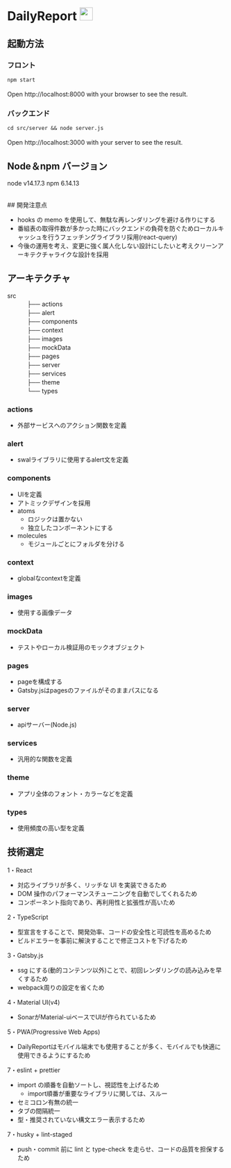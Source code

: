 
# DailyReport <img src="https://user-images.githubusercontent.com/57471744/164414979-a79bccae-40e3-46fe-a5c9-74f0e23549f1.png" width="30">

## 起動方法

### フロント
`npm start`
<br/>
<br/>
Open http://localhost:8000 with your browser to see the result.

### バックエンド
`cd src/server && node server.js` 
<br/>
<br/>
Open http://localhost:3000 with your server to see the result.


## Node＆npm バージョン

node v14.17.3
npm 6.14.13

<br/>
## 開発注意点

-  hooks の memo を使用して、無駄な再レンダリングを避ける作りにする
-  番組表の取得件数が多かった時にバックエンドの負荷を防ぐためローカルキャッシュを行うフェッチングライブラリ採用(react-query)
-  今後の運用を考え、変更に強く属人化しない設計にしたいと考えクリーンアーキテクチャライクな設計を採用

## アーキテクチャ

src</br>
　　　 ├── actions  
　　　 ├── alert  
　　　 ├── components  
　　　 ├── context  
　　　 ├── images  
　　　 ├── mockData 　  
　　　 ├── pages  
　　　 ├── server  
　　　 ├── services  
　　　 ├── theme      
　　　 └── types

### actions

-  外部サービスへのアクション関数を定義

### alert

-  swalライブラリに使用するalert文を定義

### components

-  UIを定義
-  アトミックデザインを採用
  - atoms
    - ロジックは置かない
    - 独立したコンポーネントにする
  - molecules
    - モジュールごとにフォルダを分ける 

### context

-  globalなcontextを定義

### images

-  使用する画像データ

### mockData

-  テストやローカル検証用のモックオブジェクト

### pages

-  pageを構成する
-  Gatsby.jsはpagesのファイルがそのままパスになる

### server

-  apiサーバー(Node.js)

### services

-  汎用的な関数を定義

### theme

-  アプリ全体のフォント・カラーなどを定義

### types

-  使用頻度の高い型を定義


## 技術選定
1・React 

-  対応ライブラリが多く、リッチな UI を実装できるため
-  DOM 操作のパフォーマンスチューニングを自動でしてくれるため
-  コンポーネント指向であり、再利用性と拡張性が高いため

2・TypeScript

-  型宣言をすることで、開発効率、コードの安全性と可読性を高めるため
-  ビルドエラーを事前に解決することで修正コストを下げるため

3・Gatsby.js

-  ssg にする(動的コンテンツ以外)ことで、初回レンダリングの読み込みを早くするため
-  webpack周りの設定を省くため

4・Material UI(v4)
- SonarがMaterial-uiベースでUIが作られているため

5・PWA(Progressive Web Apps)
-  DailyReportはモバイル端末でも使用することが多く、モバイルでも快適に使用できるようにするため

7・eslint + prettier
- import の順番を自動ソートし、視認性を上げるため
  - import順番が重要なライブラリに関しては、スルー
- セミコロン有無の統一
- タブの間隔統一
- 型・推奨されていない構文エラー表示するため

7・husky + lint-staged
-  push・commit 前に lint と type-check を走らせ、コードの品質を担保するため
